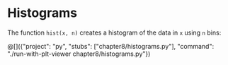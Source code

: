 # Histograms

The function `hist(x, n)` creates a histogram of the data in `x` using `n` bins:

@[]({"project": "py", "stubs": ["chapter8/histograms.py"], "command": "./run-with-plt-viewer chapter8/histograms.py"})
